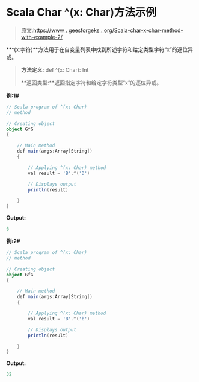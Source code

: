 # Scala Char ^(x: Char)方法示例

> 原文:[https://www . geesforgeks . org/Scala-char-x-char-method-with-example-2/](https://www.geeksforgeeks.org/scala-char-x-char-method-with-example-2/)

**^(x:字符)**方法用于在自变量列表中找到所述字符和给定类型字符“x”的逐位异或。

> **方法定义:** def ^(x: Char): Int
> 
> **返回类型:**返回指定字符和给定字符类型“x”的逐位异或。

**例:1#**

```scala
// Scala program of ^(x: Char)
// method

// Creating object
object GfG
{ 

    // Main method
    def main(args:Array[String])
    {

        // Applying ^(x: Char) method 
        val result = 'B'.^('D')

        // Displays output
        println(result)

    }
} 
```

**Output:**

```scala
6

```

**例:2#**

```scala
// Scala program of ^(x: Char)
// method

// Creating object
object GfG
{ 

    // Main method
    def main(args:Array[String])
    {

        // Applying ^(x: Char) method
        val result = 'B'.^('b')

        // Displays output
        println(result)

    }
} 
```

**Output:**

```scala
32

```